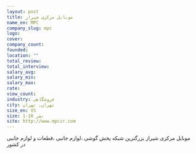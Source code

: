 ```yaml
---
layout: post
title: موبایل مرکزی شیراز
name_en: MPC
company_slug: mpc
logo: 
cover: 
company_count:
founded:
location: ""
total_review: 
total_interview: 
salary_avg: 
salary_min: 
salary_max: 
rate: 
view_count: 
industry: فروشگاهی
city: تهران, تهران
size_en: VS
size: 1-10 نفر
site: http://www.mpcir.com
---
```


موبایل مرکزی شیراز بزرگترین شبکه پخش گوشی ،لوازم جانبی ،قطعات و لوازم جانبی در کشور
